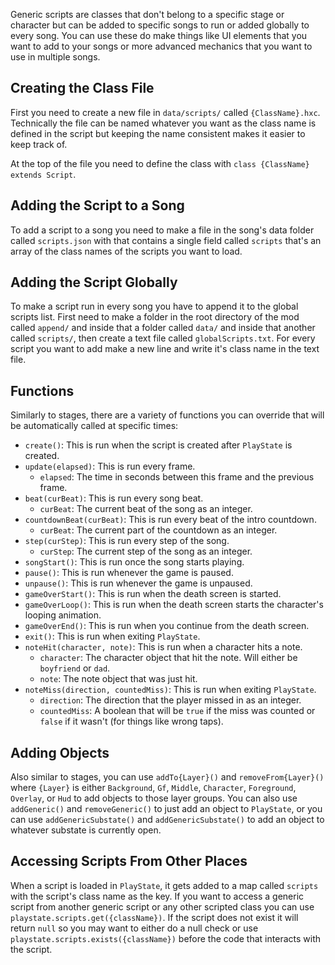 Generic scripts are classes that don't belong to a specific stage or character but can be added to specific songs to run or added globally to every song. You can use these do make things like UI elements that you want to add to your songs or more advanced mechanics that you want to use in multiple songs.

## Creating the Class File

First you need to create a new file in `data/scripts/` called `{ClassName}.hxc`. Technically the file can be named whatever you want as the class name is defined in the script but keeping the name consistent makes it easier to keep track of.

At the top of the file you need to define the class with `class {ClassName} extends Script`.

## Adding the Script to a Song

To add a script to a song you need to make a file in the song's data folder called `scripts.json` with that contains a single field called `scripts` that's an array of the class names of the scripts you want to load.

## Adding the Script Globally

To make a script run in every song you have to append it to the global scripts list. First need to make a folder in the root directory of the mod called `append/` and inside that a folder called `data/` and inside that another called `scripts/`, then create a text file called `globalScripts.txt`. For every script you want to add make a new line and write it's class name in the text file.

## Functions

Similarly to stages, there are a variety of functions you can override that will be automatically called at specific times:

- `create()`: This is run when the script is created after `PlayState` is created.
- `update(elapsed)`: This is run every frame.
    - `elapsed`: The time in seconds between this frame and the previous frame.
- `beat(curBeat)`: This is run every song beat.
    - `curBeat`: The current beat of the song as an integer.
- `countdownBeat(curBeat)`: This is run every beat of the intro countdown.
    - `curBeat`: The current part of the countdown as an integer.
- `step(curStep)`: This is run every step of the song.
    - `curStep`: The current step of the song as an integer.
- `songStart()`: This is run once the song starts playing.
- `pause()`: This is run whenever the game is paused.
- `unpause()`: This is run whenever the game is unpaused.
- `gameOverStart()`: This is run when the death screen is started.
- `gameOverLoop()`: This is run when the death screen starts the character's looping animation.
- `gameOverEnd()`: This is run when you continue from the death screen.
- `exit()`: This is run when exiting `PlayState`.
- `noteHit(character, note)`: This is run when a character hits a note.
    - `character`: The character object that hit the note. Will either be `boyfriend` or `dad`.
    - `note`: The note object that was just hit.
- `noteMiss(direction, countedMiss)`: This is run when exiting `PlayState`.
    - `direction`: The direction that the player missed in as an integer.
    - `countedMiss`: A boolean that will be `true` if the miss was counted or `false` if it wasn't (for things like wrong taps).

## Adding Objects

Also similar to stages, you can use `addTo{Layer}()` and `removeFrom{Layer}()` where `{Layer}` is either `Background`, `Gf`, `Middle`, `Character`, `Foreground`, `Overlay`, or `Hud` to add objects to those layer groups. You can also use `addGeneric()` and `removeGeneric()` to just add an object to `PlayState`, or you can use `addGenericSubstate()` and `addGenericSubstate()` to add an object to whatever substate is currently open.

## Accessing Scripts From Other Places

When a script is loaded in `PlayState`, it gets added to a map called `scripts` with the script's class name as the key. If you want to access a generic script from another generic script or any other scripted class you can use `playstate.scripts.get({className})`. If the script does not exist it will return `null` so you may want to either do a null check or use `playstate.scripts.exists({className})` before the code that interacts with the script.